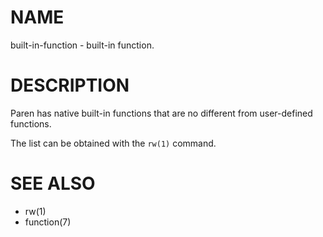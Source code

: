 # NAME
built-in-function - built-in function.

# DESCRIPTION
Paren has native built-in functions that are no different from user-defined functions.

The list can be obtained with the `rw(1)` command.

# SEE ALSO
- rw(1)
- function(7)
